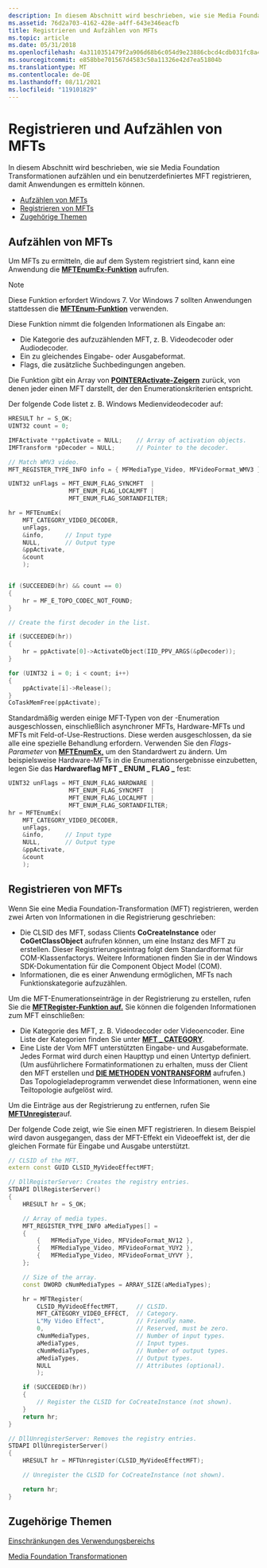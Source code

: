 ```yaml
---
description: In diesem Abschnitt wird beschrieben, wie sie Media Foundation Transformationen aufzählen und ein benutzerdefiniertes MFT registrieren, damit Anwendungen es ermitteln können.
ms.assetid: 76d2a703-4162-428e-a4ff-643e346eacfb
title: Registrieren und Aufzählen von MFTs
ms.topic: article
ms.date: 05/31/2018
ms.openlocfilehash: 4a3110351479f2a906d68b6c054d9e23886cbcd4cdb031fc8a4951a1d4b8d1e6
ms.sourcegitcommit: e858bbe701567d4583c50a11326e42d7ea51804b
ms.translationtype: MT
ms.contentlocale: de-DE
ms.lasthandoff: 08/11/2021
ms.locfileid: "119101829"
---
```

# <a name="registering-and-enumerating-mfts"></a>Registrieren und Aufzählen von MFTs

In diesem Abschnitt wird beschrieben, wie sie Media Foundation Transformationen aufzählen und ein benutzerdefiniertes MFT registrieren, damit Anwendungen es ermitteln können.

-   [Aufzählen von MFTs](#registering-and-enumerating-mfts)
-   [Registrieren von MFTs](#registering-mfts)
-   [Zugehörige Themen](#related-topics)

## <a name="enumerating-mfts"></a>Aufzählen von MFTs

Um MFTs zu ermitteln, die auf dem System registriert sind, kann eine Anwendung die [**MFTEnumEx-Funktion**](/windows/desktop/api/mfapi/nf-mfapi-mftenumex) aufrufen.

> [!Note]  
> Diese Funktion erfordert Windows 7. Vor Windows 7 sollten Anwendungen stattdessen die [**MFTEnum-Funktion**](/windows/desktop/api/mfapi/nf-mfapi-mftenum) verwenden.

 

Diese Funktion nimmt die folgenden Informationen als Eingabe an:

-   Die Kategorie des aufzuzählenden MFT, z. B. Videodecoder oder Audiodecoder.
-   Ein zu gleichendes Eingabe- oder Ausgabeformat.
-   Flags, die zusätzliche Suchbedingungen angeben.

Die Funktion gibt ein Array von [**POINTERActivate-Zeigern**](/windows/desktop/api/mfobjects/nn-mfobjects-imfactivate) zurück, von denen jeder einen MFT darstellt, der den Enumerationskriterien entspricht.

Der folgende Code listet z. B. Windows Medienvideodecoder auf:


```C++
HRESULT hr = S_OK;
UINT32 count = 0;

IMFActivate **ppActivate = NULL;    // Array of activation objects.
IMFTransform *pDecoder = NULL;      // Pointer to the decoder.

// Match WMV3 video.
MFT_REGISTER_TYPE_INFO info = { MFMediaType_Video, MFVideoFormat_WMV3 };

UINT32 unFlags = MFT_ENUM_FLAG_SYNCMFT  | 
                 MFT_ENUM_FLAG_LOCALMFT | 
                 MFT_ENUM_FLAG_SORTANDFILTER;

hr = MFTEnumEx(
    MFT_CATEGORY_VIDEO_DECODER,
    unFlags,
    &info,      // Input type
    NULL,       // Output type
    &ppActivate,
    &count
    );


if (SUCCEEDED(hr) && count == 0)
{
    hr = MF_E_TOPO_CODEC_NOT_FOUND;
}

// Create the first decoder in the list.

if (SUCCEEDED(hr))
{
    hr = ppActivate[0]->ActivateObject(IID_PPV_ARGS(&pDecoder));
}

for (UINT32 i = 0; i < count; i++)
{
    ppActivate[i]->Release();
}
CoTaskMemFree(ppActivate);
```



Standardmäßig werden einige MFT-Typen von der -Enumeration ausgeschlossen, einschließlich asynchroner MFTs, Hardware-MFTs und MFTs mit Feld-of-Use-Restructions. Diese werden ausgeschlossen, da sie alle eine spezielle Behandlung erfordern. Verwenden Sie den *Flags-Parameter* von [**MFTEnumEx,**](/windows/desktop/api/mfapi/nf-mfapi-mftenumex) um den Standardwert zu ändern. Um beispielsweise Hardware-MFTs in die Enumerationsergebnisse einzubetten, legen Sie das **Hardwareflag MFT \_ ENUM \_ FLAG \_** fest:


```C++
UINT32 unFlags = MFT_ENUM_FLAG_HARDWARE |
                 MFT_ENUM_FLAG_SYNCMFT  | 
                 MFT_ENUM_FLAG_LOCALMFT | 
                 MFT_ENUM_FLAG_SORTANDFILTER;
hr = MFTEnumEx(
    MFT_CATEGORY_VIDEO_DECODER,
    unFlags,
    &info,      // Input type
    NULL,       // Output type
    &ppActivate,
    &count
    );
```



## <a name="registering-mfts"></a>Registrieren von MFTs

Wenn Sie eine Media Foundation-Transformation (MFT) registrieren, werden zwei Arten von Informationen in die Registrierung geschrieben:

-   Die CLSID des MFT, sodass Clients **CoCreateInstance** oder **CoGetClassObject** aufrufen können, um eine Instanz des MFT zu erstellen. Dieser Registrierungseintrag folgt dem Standardformat für COM-Klassenfactorys. Weitere Informationen finden Sie in der Windows SDK-Dokumentation für die Component Object Model (COM).
-   Informationen, die es einer Anwendung ermöglichen, MFTs nach Funktionskategorie aufzuzählen.

Um die MFT-Enumerationseinträge in der Registrierung zu erstellen, rufen Sie die [**MFTRegister-Funktion auf.**](/windows/desktop/api/mfapi/nf-mfapi-mftregister) Sie können die folgenden Informationen zum MFT einschließen:

-   Die Kategorie des MFT, z. B. Videodecoder oder Videoencoder. Eine Liste der Kategorien finden Sie unter [**MFT \_ CATEGORY**](mft-category.md).
-   Eine Liste der Vom MFT unterstützten Eingabe- und Ausgabeformate. Jedes Format wird durch einen Haupttyp und einen Untertyp definiert. (Um ausführlichere Formatinformationen zu erhalten, muss der Client den MFT erstellen und [**DIE METHODEN VONTRANSFORM**](/windows/desktop/api/mftransform/nn-mftransform-imftransform) aufrufen.) Das Topologieladeprogramm verwendet diese Informationen, wenn eine Teiltopologie aufgelöst wird.

Um die Einträge aus der Registrierung zu entfernen, rufen Sie [**MFTUnregister**](/windows/desktop/api/mfapi/nf-mfapi-mftunregister)auf.

Der folgende Code zeigt, wie Sie einen MFT registrieren. In diesem Beispiel wird davon ausgegangen, dass der MFT-Effekt ein Videoeffekt ist, der die gleichen Formate für Eingabe und Ausgabe unterstützt.


```C++
// CLSID of the MFT.
extern const GUID CLSID_MyVideoEffectMFT;

// DllRegisterServer: Creates the registry entries.
STDAPI DllRegisterServer()
{
    HRESULT hr = S_OK;

    // Array of media types.
    MFT_REGISTER_TYPE_INFO aMediaTypes[] =
    {
        {   MFMediaType_Video, MFVideoFormat_NV12 },
        {   MFMediaType_Video, MFVideoFormat_YUY2 },
        {   MFMediaType_Video, MFVideoFormat_UYVY },
    };

    // Size of the array.
    const DWORD cNumMediaTypes = ARRAY_SIZE(aMediaTypes);

    hr = MFTRegister(
        CLSID_MyVideoEffectMFT,     // CLSID.
        MFT_CATEGORY_VIDEO_EFFECT,  // Category.
        L"My Video Effect",         // Friendly name.
        0,                          // Reserved, must be zero.
        cNumMediaTypes,             // Number of input types.
        aMediaTypes,                // Input types.
        cNumMediaTypes,             // Number of output types.
        aMediaTypes,                // Output types.
        NULL                        // Attributes (optional).
        );

    if (SUCCEEDED(hr))
    {
        // Register the CLSID for CoCreateInstance (not shown).
    }
    return hr;
}

// DllUnregisterServer: Removes the registry entries.
STDAPI DllUnregisterServer()
{
    HRESULT hr = MFTUnregister(CLSID_MyVideoEffectMFT);

    // Unregister the CLSID for CoCreateInstance (not shown).

    return hr;
}
```



## <a name="related-topics"></a>Zugehörige Themen

<dl> <dt>

[Einschränkungen des Verwendungsbereichs](field-of-use-restrictions.md)
</dt> <dt>

[Media Foundation Transformationen](media-foundation-transforms.md)
</dt> </dl>

 

 



